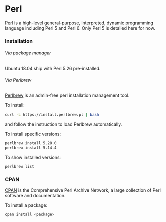 # Perl

[Perl](https://www.perl.org/) is a high-level general-purpose, interpreted,
dynamic programming language including Perl 5 and Perl 6. Only Perl 5 is
detailed here for now.

### Installation

###### Via package manager

Ubuntu 18.04 ship with Perl 5.26 pre-installed.

###### Via Perlbrew

[Perlbrew](https://perlbrew.pl/) is an admin-free perl installation
management tool.

To install:

```bash
curl -L https://install.perlbrew.pl | bash
```

and follow the instruction to load Perlbrew automatically.

To install specific versions:

```bash
perlbrew install 5.28.0
perlbrew install 5.14.4
```

To show installed versions:

```bash
perlbrew list
```

### CPAN

[CPAN](https://www.cpan.org/) is the Comprehensive Perl Archive Network,
a large collection of Perl software and documentation.

To install a package:

```bash
cpan install <package>
```
